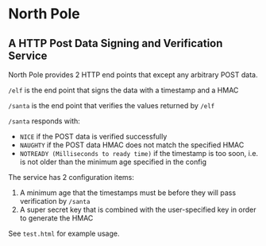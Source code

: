 # North Pole #

## A HTTP Post Data Signing and Verification Service ##

North Pole provides 2 HTTP end points that except any arbitrary POST data.

`/elf` is the end point that signs the data with a timestamp and a HMAC

`/santa` is the end point that verifies the values returned by `/elf`

`/santa` responds with:

- `NICE` if the POST data is verified successfully
- `NAUGHTY` if the POST data HMAC does not match the specified HMAC
- `NOTREADY (Milliseconds to ready time)` if the timestamp is too soon, i.e. is not older than the minimum age specified in the config

The service has 2 configuration items:

1. A minimum age that the timestamps must be before they will pass verification by `/santa`
2. A super secret key that is combined with the user-specified key in order to generate the HMAC

See `test.html` for example usage.

